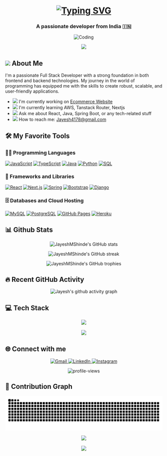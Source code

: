<h1 align="center">
  <a href="https://git.io/typing-svg">
    <img src="https://readme-typing-svg.herokuapp.com?font=Roboto+Slab&weight=800&size=35&duration=4000&pause=1000&color=F75C7E&center=true&vCenter=true&random=false&width=500&lines=Welcome+to+my+profile!;I'm+Jayesh+Shinde;Full+Stack+Developer" alt="Typing SVG" />
  </a>
</h1>

<h3 align="center">A passionate developer from India 🇮🇳</h3>

<p align="center">
  <img src="https://media.giphy.com/media/qgQUggAC3Pfv687qPC/giphy.gif" alt="Coding" width="400">
</p>

<p align="center">
  <img src="https://readme-typing-svg.herokuapp.com/?lines=🚀+Always+learning+new+things;💻+Passionate+about+coding;🌟+Creating+innovative+solutions&font=Fira%20Code&center=true&width=380&height=50&duration=4000&pause=1000">
</p>

## <img src="https://media.giphy.com/media/WUlplcMpOCEmTGBtBW/giphy.gif" width="30"> About Me

I'm a passionate Full Stack Developer with a strong foundation in both frontend and backend technologies. My journey in the world of programming has equipped me with the skills to create robust, scalable, and user-friendly applications.

<!-- <img align="right" alt="Coding" width="300" style="z-index: 2;" src="https://media.giphy.com/media/lP8xu5t2DLGG045H8F/giphy.gif"> -->

- <img src="https://media.giphy.com/media/WUlplcMpOCEmTGBtBW/giphy.gif" width="30"> I'm currently working on <a href="https://mishumattress.com/" target="_blank">Ecommerce Website</a>
- <img src="https://media.giphy.com/media/LOnt6uqjD9OexmQJRB/giphy.gif" width="30"> I'm currently learning AWS, Tanstack Router, Nextjs
- <img src="https://media.giphy.com/media/bGgsc5mWoryfgKBx1u/giphy.gif" width="30"> Ask me about React, Java, Spring Boot, or any tech-related stuff
- <img src="https://media.giphy.com/media/KxbHmvL3MGcctzlfdX/giphy.gif" width="30"> How to reach me: [Jayesh4178@gmail.com](mailto:Jayesh4178@gmail.com)

## 🛠️ My Favorite Tools

### 👨‍💻 Programming Languages

<p align="start">
    <a href="#"><img alt="JavaScript" src="https://img.shields.io/badge/JavaScript-F7DF1E.svg?logo=javascript&logoColor=black"></a>
    <a href="#"><img alt="TypeScript" src="https://img.shields.io/badge/TypeScript-007ACC.svg?logo=typescript&logoColor=white"></a>
    <a href="#"><img alt="Java" src="https://img.shields.io/badge/Java-007396.svg?logo=java&logoColor=white"></a>
    <a href="#"><img alt="Python" src="https://img.shields.io/badge/Python-14354C.svg?logo=python&logoColor=white"></a>
    <a href="#"><img alt="SQL" src="https://custom-icon-badges.herokuapp.com/badge/SQL-025E8C.svg?logo=database&logoColor=white"></a>
</p>

### 🧰 Frameworks and Libraries

<p align="start">
    <a href="#"><img alt="React" src="https://img.shields.io/badge/React-20232a.svg?logo=react&logoColor=%2361DAFB"></a>
    <a href="#"><img alt="Next.js" src="https://img.shields.io/badge/Next-black?logo=next.js&logoColor=white"></a>
    <a href="#"><img alt="Spring" src="https://img.shields.io/badge/Spring-6DB33F.svg?logo=spring&logoColor=white"></a>
    <a href="#"><img alt="Bootstrap" src="https://img.shields.io/badge/Bootstrap-7952B3.svg?logo=bootstrap&logoColor=white"></a>
    <a href="#"><img alt="Django" src="https://img.shields.io/badge/Django-092E20.svg?logo=django&logoColor=white"></a>
</p>

### 🗄️ Databases and Cloud Hosting

<p align="start">
    <a href="#"><img alt="MySQL" src="https://img.shields.io/badge/MySQL-00f.svg?logo=mysql&logoColor=white"></a>
    <a href="#"><img alt="PostgreSQL" src ="https://img.shields.io/badge/PostgreSQL-316192.svg?logo=postgresql&logoColor=white"></a>
    <a href="#"><img alt="GitHub Pages" src="https://img.shields.io/badge/GitHub%20Pages-327FC7.svg?logo=github&logoColor=white"></a>
    <a href="#"><img alt="Heroku" src="https://img.shields.io/badge/Heroku-430098.svg?logo=heroku&logoColor=white"></a>
</p>

## 📊 Github Stats

<p align="center">
  <img src="https://github-readme-stats.vercel.app/api?username=JayeshMShinde&show_icons=true&theme=tokyonight" alt="JayeshMShinde's GitHub stats" />
</p>

<p align="center">
  <img src="https://github-readme-streak-stats.herokuapp.com/?user=JayeshMShinde&theme=tokyonight" alt="JayeshMShinde's GitHub streak"/>
</p>

<p align="center">
  <img src="https://github-profile-trophy.vercel.app/?username=JayeshMShinde&theme=tokyonight&column=6&row=1" alt="JayeshMShinde's GitHub trophies" />
</p>

## 🔥 Recent GitHub Activity

<p align="center">
  <img src="https://github-readme-activity-graph.vercel.app/graph?username=JayeshMShinde&theme=react-dark" alt="Jayesh's github activity graph" />
</p>

## 💻 Tech Stack

<p align="center">
  <img src="https://skillicons.dev/icons?i=js,ts,react,nextjs,java,spring,python,html,css,bootstrap,mysql,postgres,git,github" />
</p>

<p align="center">
  <img src="https://readme-typing-svg.herokuapp.com/?lines=Always+improving+my+tech+stack&font=Fira%20Code&center=true&width=380&height=50&duration=4000&pause=1000">
</p>

## 🌐 Connect with me 

<p align="center">
  <a href="mailto:Jayesh4178@gmail.com" target="_blank">
    <img src="https://img.shields.io/badge/Gmail-D14836?style=for-the-badge&logo=gmail&logoColor=white" alt="Gmail"/>
  </a>
  <a href="https://www.linkedin.com/in/jayesh-mahendra-shinde/" target="_blank">
    <img src="https://img.shields.io/badge/LinkedIn-0077B5?style=for-the-badge&logo=linkedin&logoColor=white" alt="LinkedIn"/>
  </a>
  <a href="https://www.instagram.com/_jayeshshinde_?igsh=MWgyMzg1bGloZzc3Zw==" target="_blank">
    <img src="https://img.shields.io/badge/Instagram-E4405F?style=for-the-badge&logo=instagram&logoColor=white" alt="Instagram"/>
  </a>
</p>

<p align="center">
  <img src="https://komarev.com/ghpvc/?username=JayeshMShinde&label=Profile%20views&color=0e75b6&style=flat" alt="profile-views" /> 
</p>

## 🐍 Contribution Graph
<p align="center">
  <img src="https://raw.githubusercontent.com/JayeshMShinde/JayeshMShinde/output/snake.svg" alt="Snake animation" />
</p>

<p align="center">
  <img src="https://readme-typing-svg.herokuapp.com/?lines=Thanks+for+visiting!;See+you+next+time!&font=Fira%20Code&center=true&width=380&height=50&duration=4000&pause=1000">
</p>

<p align="center">
  <img src="https://capsule-render.vercel.app/api?type=waving&color=gradient&height=100&section=footer"/>
</p>


